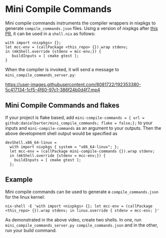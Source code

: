 # Mini Compile Commands

Mini compile commands instruments the compiler wrappers in nixpkgs to generate `compile_commands.json` files. Using a version of nixpkgs after [this PR](https://github.com/NixOS/nixpkgs/pull/197937), it can be used in a `shell.nix` as follows:

```
with import <nixpkgs> {};
let mcc-env = (callPackage <this_repo> {}).wrap stdenv;
in (mkShell.override {stdenv = mcc-env;}) {
   buildInputs = [ cmake gtest ];
}
```

When the compiler is invoked, it will send a message to `mini_compile_commands_server.py`:

https://user-images.githubusercontent.com/8081722/192353380-5c417134-1cf5-4f60-97c1-386f24b0d4f7.mp4

## Mini Compile Commands and flakes

If your project is flake based, add `mini-compile-commands = { url = github:danielbarter/mini_compile_commands; flake = false;};` to your inputs and `mini-compile-commands` as an argument to your outputs. Then the above development shell output would be specified as

```
devShell.x86_64-linux =
  with import nixpkgs { system = "x86_64-linux"; };
  let mcc-env = (callPackage mini-compile-commands {}).wrap stdenv;
  in (mkShell.override {stdenv = mcc-env;}) {
    buildInputs = [ cmake gtest ];
  };
```

## Example

Mini compile commands can be used to generate a `compile_commands.json` for the linux kernel:

```
nix-shell -E 'with import <nixpkgs> {}; let mcc-env = (callPackage <this_repo> {}).wrap stdenv; in linux.override { stdenv = mcc-env; }'
```

As demonstrated in the above video, create two shells. In one, run `mini_compile_commands_server.py compile_commands.json` and in the other, run your build command.
